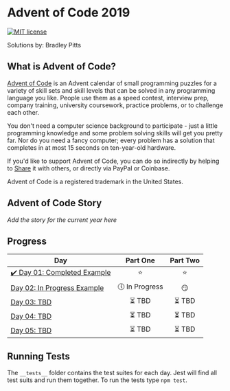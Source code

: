 # Advent of Code 2019

[![MIT license](https://img.shields.io/badge/License-MIT-blue.svg)](https://opensource.org/licenses/MIT)

Solutions by: Bradley Pitts

## What is Advent of Code?
[Advent of Code](https://adventofcode.com/2020/about) is an Advent calendar of small programming puzzles for a variety of skill sets and skill levels that can be solved in any programming language you like. People use them as a speed contest, interview prep, company training, university coursework, practice problems, or to challenge each other.

You don't need a computer science background to participate - just a little programming knowledge and some problem solving skills will get you pretty far. Nor do you need a fancy computer; every problem has a solution that completes in at most 15 seconds on ten-year-old hardware.

If you'd like to support Advent of Code, you can do so indirectly by helping to [Share](https://twitter.com/intent/tweet?text=Daily+programming+puzzles+at+Advent+of+Code&url=https%3A%2F%2Fadventofcode%2Ecom%2F&related=ericwastl&hashtags=AdventOfCode) it with others, or directly via PayPal or Coinbase.

Advent of Code is a registered trademark in the United States.

## Advent of Code <Current Year> Story
*Add the story for the current year here*

## Progress

| Day  | Part One | Part Two | 
|---|:---:|:---:|
|[:heavy_check_mark: Day 01: Completed Example](https://github.com/BPitts8019/Advent-of-Code/tree/main/src/day-01)  | :star: | :star: |
|[Day 02: In Progress Example](https://github.com/BPitts8019/Advent-of-Code/tree/main/src/day-02)  | :clock5: In Progress | :smirk: |
|[Day 03: TBD](https://github.com/BPitts8019/Advent-of-Code/tree/main/src/day-03)  | :hourglass_flowing_sand: TBD | :hourglass_flowing_sand: TBD |
|[Day 04: TBD](https://github.com/BPitts8019/Advent-of-Code/tree/main/src/day-04)  | :hourglass_flowing_sand: TBD | :hourglass_flowing_sand: TBD |
|[Day 05: TBD](https://github.com/BPitts8019/Advent-of-Code/tree/main/src/day-05)  | :hourglass_flowing_sand: TBD | :hourglass_flowing_sand: TBD |

## Running Tests

The `__tests__` folder contains the test suites for each day. Jest will find all test suits and run them together. To run the tests type `npm test`.